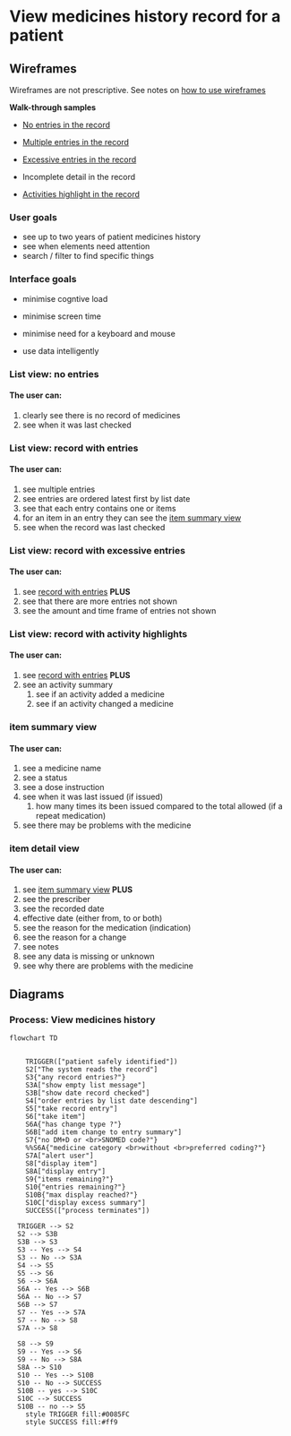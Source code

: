# View medicines history record for a patient



## Wireframes

Wireframes are not prescriptive. See notes on [how to use wireframes](https://github.com/acommonjones/allergy-guide/blob/main/usecase/index.md#understanding-wireframes)

**Walk-through samples**

- [No entries in the record](#list-view-no-entries)

- [Multiple entries in the record](#list-view-record-with-entries)

- [Excessive entries in the record](#list-view-record-with-excessive-entries)

- Incomplete detail in the record

- [Activities highlight in the record](#list-view-record-with-activity-highlights)

  

### User goals

- see up to two years of patient medicines history
- see when elements need attention
- search / filter to find specific things



### Interface goals

- minimise cogntive load

- minimise screen time

- minimise need for a keyboard and mouse

- use data intelligently




### List view: no entries

#### The user can:

1. clearly see there is no record of medicines
2. see when it was last checked



### List view: record with entries

#### The user can:

1. see multiple entries
2. see entries are ordered latest first by list date
3. see that each entry contains one or items
4. for an item in an entry they can see the [item summary view](#item-summary-view)
5. see when the record was last checked



### List view: record with excessive entries

#### The user can:

1. see [record with entries](#list-view-record-with-entries) **PLUS**
2. see that there are more entries not shown
  1. see the amount and time frame of entries not shown

   


### List view: record with activity highlights

#### The user can:

  1. see [record with entries](#list-view-record-with-entries) **PLUS**
  2. see an activity summary
     1. see if an activity added a medicine
     2. see if an activity changed a medicine



### item summary view

#### The user can:

   1. see a medicine name
   2. see a status
   3. see a dose instruction
   4. see when it was last issued (if issued)
      1. how many times its been issued compared to the total allowed (if a repeat medication)
   5. see there may be problems with the medicine



### item detail view

#### The user can:

   1. see [item summary view](#item-summary-view) **PLUS**
   2. see the prescriber
   3. see the recorded date
   4. effective date (either from, to or both)
   5. see the reason for the medication (indication)
   6. see the reason for a change
   7. see notes
   8. see any data is missing or unknown
   9. see why there are problems with the medicine



## Diagrams

### Process: View medicines history

```mermaid
flowchart TD


    TRIGGER(["patient safely identified"]) 
    S2["The system reads the record"]
    S3{"any record entries?"}
    S3A["show empty list message"]
    S3B["show date record checked"]
    S4["order entries by list date descending"]
    S5["take record entry"]
    S6["take item"]
    S6A{"has change type ?"}
    S6B["add item change to entry summary"]
    S7{"no DM+D or <br>SNOMED code?"}
    %%S6A{"medicine category <br>without <br>preferred coding?"}
    S7A["alert user"]
    S8["display item"]
    S8A["display entry"]
    S9{"items remaining?"}
    S10{"entries remaining?"}
    S10B{"max display reached?"}
    S10C["display excess summary"]
    SUCCESS(["process terminates"])
  
  TRIGGER --> S2
  S2 --> S3B
  S3B --> S3
  S3 -- Yes --> S4
  S3 -- No --> S3A
  S4 --> S5
  S5 --> S6
  S6 --> S6A
  S6A -- Yes --> S6B
  S6A -- No --> S7
  S6B --> S7
  S7 -- Yes --> S7A
  S7 -- No --> S8
  S7A --> S8
  
  S8 --> S9
  S9 -- Yes --> S6
  S9 -- No --> S8A
  S8A --> S10
  S10 -- Yes --> S10B
  S10 -- No --> SUCCESS
  S10B -- yes --> S10C
  S10C --> SUCCESS
  S10B -- no --> S5
    style TRIGGER fill:#0085FC
    style SUCCESS fill:#ff9

```

